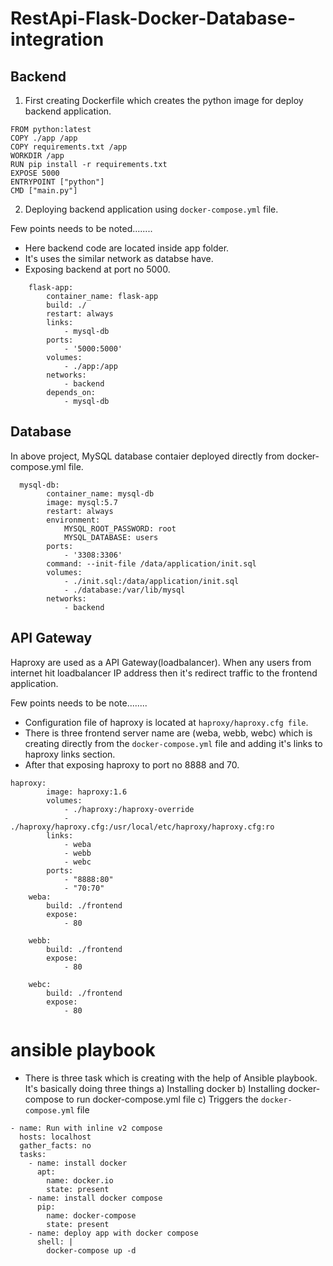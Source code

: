 # RestApi-Flask-Docker-Database-integration

## Backend
1. First creating Dockerfile which creates the python image for deploy backend application.
```
FROM python:latest
COPY ./app /app
COPY requirements.txt /app
WORKDIR /app
RUN pip install -r requirements.txt
EXPOSE 5000
ENTRYPOINT ["python"]
CMD ["main.py"]
```

2. Deploying backend application using `docker-compose.yml` file. 

Few points needs to be noted........
- Here backend code are located inside app folder. 
- It's uses the similar network as databse have. 
- Exposing backend at port no 5000.

```
    flask-app:
        container_name: flask-app
        build: ./
        restart: always
        links:
            - mysql-db
        ports:
            - '5000:5000'
        volumes:
            - ./app:/app
        networks:
            - backend
        depends_on:
            - mysql-db
```


## Database
In above project, MySQL database contaier deployed directly from docker-compose.yml file.  
```
  mysql-db:
        container_name: mysql-db
        image: mysql:5.7
        restart: always
        environment:
            MYSQL_ROOT_PASSWORD: root
            MYSQL_DATABASE: users
        ports:
            - '3308:3306'
        command: --init-file /data/application/init.sql
        volumes:
            - ./init.sql:/data/application/init.sql
            - ./database:/var/lib/mysql
        networks:
            - backend
```
## API Gateway
Haproxy are used as a API Gateway(loadbalancer). When any users from internet hit loadbalancer IP address then it's redirect traffic to the frontend application. 

Few points needs to be note........

- Configuration file of haproxy is located at `haproxy/haproxy.cfg file`.
- There is three frontend server name are (weba, webb, webc) which is creating directly from the `docker-compose.yml` file and adding it's links to haproxy links section. 
- After that exposing haproxy to port no 8888 and 70. 
```
haproxy:
        image: haproxy:1.6
        volumes:
            - ./haproxy:/haproxy-override
            - ./haproxy/haproxy.cfg:/usr/local/etc/haproxy/haproxy.cfg:ro
        links:
            - weba
            - webb
            - webc
        ports:
            - "8888:80"
            - "70:70" 
    weba:
        build: ./frontend
        expose:
            - 80

    webb:
        build: ./frontend
        expose:
            - 80
  
    webc:
        build: ./frontend
        expose:
            - 80
```

# ansible playbook
- There is three task which is creating with the help of Ansible playbook. It's basically doing three things
a) Installing docker
b) Installing docker-compose to run docker-compose.yml file
c) Triggers the `docker-compose.yml` file

```
- name: Run with inline v2 compose
  hosts: localhost
  gather_facts: no
  tasks:
    - name: install docker
      apt:
        name: docker.io
        state: present
    - name: install docker compose
      pip:
        name: docker-compose
        state: present
    - name: deploy app with docker compose
      shell: |
        docker-compose up -d
```

